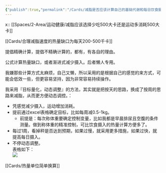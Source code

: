 ```yaml
---
{"publish":true,"permalink":"/Cards/减脂是否应该计算自己的基础代谢和每日饮食摄入热量.md","title":"减脂是否应该计算自己的基础代谢和每日饮食摄入热量","created":"2022-11-11","modified":"2023-03-14","published":"2025-07-29T23:04:06.825+08:00","cssclasses":""}
---
```



x:: [[Spaces/2-Area/运动健康/减脂应该选择少吃500大卡还是运动多消耗500大卡]]

[[Cards/合理减脂速度的热量缺口为每天200-500千卡]]

提倡精确计算，提倡不精确计算的，都有，有各自的理由。

公式计算热量缺口，或者渐进式减少摄入。后者懒人专用。

我嫌那些计算方式太麻烦，自己又懒，所以采用的是根据自己的感觉的来方式，可能会低效一些，但更容易坚持，因为非常容易持续操作。

我采用『目标量化，动态调整』的方法，其实就是把按天的思路，换成了按周的思路来减脂，从而更方便动态调控。：

- 凭感觉减少摄入，运动增加消耗。
- 提前通过excel表格确定目标，比如每周减0.5-1kg。
	- 前提是：每次称体重要确定控制变量，比如我都是早晨排尿且空腹的条件测量。做到称体重的精准控制，可比饮食摄入的热量计算方便多了。
- 每过1周，看掉秤是否达到预期，如果过慢，就采用更多措施，如果过快，就提高每日摄入。
- 不停动态调整。  
表格如下：  
![](https://img.oldwinter.top/20221209214209.png)

[[Cards/热量单位简单换算]]
